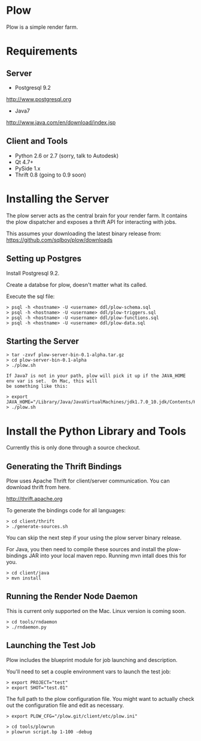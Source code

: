 Plow
====

Plow is a simple render farm.

Requirements
============

Server
------

* Postgresql 9.2

http://www.postgresql.org

* Java7

http://www.java.com/en/download/index.jsp

Client and Tools
----------------

* Python 2.6 or 2.7 (sorry, talk to Autodesk)
* Qt 4.7+
* PySide 1.x
* Thrift 0.8 (going to 0.9 soon)

Installing the Server
=====================

The plow server acts as the central brain for your render farm.  It contains the plow
dispatcher and exposes a thrift API for interacting with jobs.

This assumes your downloading the latest binary release from:
https://github.com/sqlboy/plow/downloads

Setting up Postgres
-------------------

Install Postgresql 9.2.

Create a databse for plow, doesn't matter what its called.

Execute the sql file:

    > psql -h <hostname> -U <username> ddl/plow-schema.sql
    > psql -h <hostname> -U <username> ddl/plow-triggers.sql
    > psql -h <hostname> -U <username> ddl/plow-functions.sql
    > psql -h <hostname> -U <username> ddl/plow-data.sql


Starting the Server
-------------------

    > tar -zxvf plow-server-bin-0.1-alpha.tar.gz
    > cd plow-server-bin-0.1-alpha
    > ./plow.sh

    If Java7 is not in your path, plow will pick it up if the JAVA_HOME env var is set.  On Mac, this will
    be something like this:

    > export JAVA_HOME="/Library/Java/JavaVirtualMachines/jdk1.7.0_10.jdk/Contents/Home"
    > ./plow.sh


Install the Python Library and Tools
====================================

Currently this is only done through a source checkout.


Generating the Thrift Bindings
------------------------------

Plow uses Apache Thrift for client/server communication.  You can download thrift from here.

http://thrift.apache.org

To generate the bindings code for all languages:

    > cd client/thrift
    > ./generate-sources.sh

You can skip the next step if your using the plow server binary release.

For Java, you then need to compile these sources and install the plow-bindings JAR into your local maven repo.  Running
mvn intall does this for you.

    > cd client/java
    > mvn install


Running the Render Node Daemon
------------------------------

This is current only supported on the Mac.  Linux version is coming soon.

    > cd tools/rndaemon
    > ./rndaemon.py


Launching the Test Job
----------------------

Plow includes the blueprint module for job launching and description.

You'll need to set a couple environment vars to launch the test job:

    > export PROJECT="test"
    > export SHOT="test.01"

The full path to the plow configuration file.  You might want to actually
check out the configuration file and edit as necessary.

    > export PLOW_CFG="/plow.git/client/etc/plow.ini"

    > cd tools/plowrun
    > plowrun script.bp 1-100 -debug

